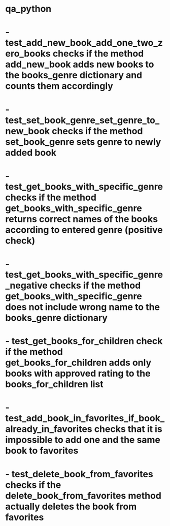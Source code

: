 # qa_python
# - test_add_new_book_add_one_two_zero_books checks if the method add_new_book adds new books to the books_genre dictionary and counts them accordingly
# - test_set_book_genre_set_genre_to_new_book checks if the method set_book_genre sets genre to newly added book
# - test_get_books_with_specific_genre checks if the method get_books_with_specific_genre returns correct names of the books according to entered genre (positive check)
# - test_get_books_with_specific_genre_negative checks if the method get_books_with_specific_genre does not include wrong name to the books_genre dictionary 
# - test_get_books_for_children check if the method get_books_for_children adds only books with approved rating to the books_for_children list
# - test_add_book_in_favorites_if_book_already_in_favorites checks that it is impossible to add one and the same book to favorites
# - test_delete_book_from_favorites checks if the delete_book_from_favorites method actually deletes the book from favorites

